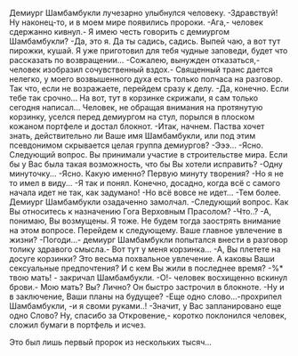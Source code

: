   Демиург Шамбамбукли лучезарно улыбнулся человеку.
-Здравствуй! Ну наконец-то, и в моем мире появились пророки.
-Ага,- человек сдержанно кивнул.- Я имею честь говорить с демиургом Шамбамбукли?
-Да, это я. Да ты садись, садись. Выпей чаю, а вот тут пирожки, кушай. Я уже приготовил для тебя чудные заповеди, будет что рассказать по возвращении...
-Сожалею, вынужден отказаться,- человек изобразил сочувственный вздох.- Священный транс дается нелегко, у моего возвышенного духа есть только полчаса на разговор. Так что, если не возражаете, перейдем сразу к делу.
-Да, конечно. Если тебе так срочно... На вот, тут в корзинке скрижали, я сам только сегодня написал...
Человек, не обращая внимания на протянутую корзинку, уселся перед демиургом на стул, порылся в плоском кожаном портфеле и достал блокнот.
-Итак, начнем. Паства хочет знать, действительно ли Ваше имя Шамбамбукли, или под этим псевдонимом скрывается целая группа демиургов?
-Эээ...
-Ясно. Следующий вопрос. Вы принимали участие в строительстве мира. Если бы у Вас была такая возможность, что бы Вы хотели исправить?
-Одну минуточку...
-Ясно. Какую именно? Первую минуту творения?
-Но я не то имел в виду...
-Я так и понял. Конечно, досадно, когда всё с самого начала идет не так, как задумано!
-Но всё вовсе не идет...
-Тем более.
Демиург Шамбамбукли озадаченно замолчал.
-Следующий вопрос. Как Вы относитесь к назначению Гога Верховным Прасолом?
-Что..?
-А, понимаю, Вы возмущены. Я тоже. Не будем тогда заострять внимание на этом вопросе. Перейдем к следующему. Ваше главное увлечение в жизни?
-Погоди...- демиург Шамбамбукли попытался внести в разговор толику здравого смысла.- Вот тут у меня корзинка...
-А, Вы плетете на досуге корзинки? Это весьма похвальное увлечение. А каковы Ваши сексуальные предпочтения? И с кем Вы жили в последнее время?
-%* твою мать! - закричал Шамбамбукли.
-О!- человек восхищенно вскинул брови.- Мою мать? Вы? Лично?
Он быстро застрочил в блокноте.
-Ну и в заключение, Ваши планы на будущее?
-Еще одно слово...-прохрипел Шамбамбукли, -и я своми руками..!
-Значит, у Вас запланировано еще одно Слово? Ну, спасибо за Откровение,- коротко поклонился человек, сложил бумаги в портфель и исчез.

Это был лишь первый пророк из нескольких тысяч...      